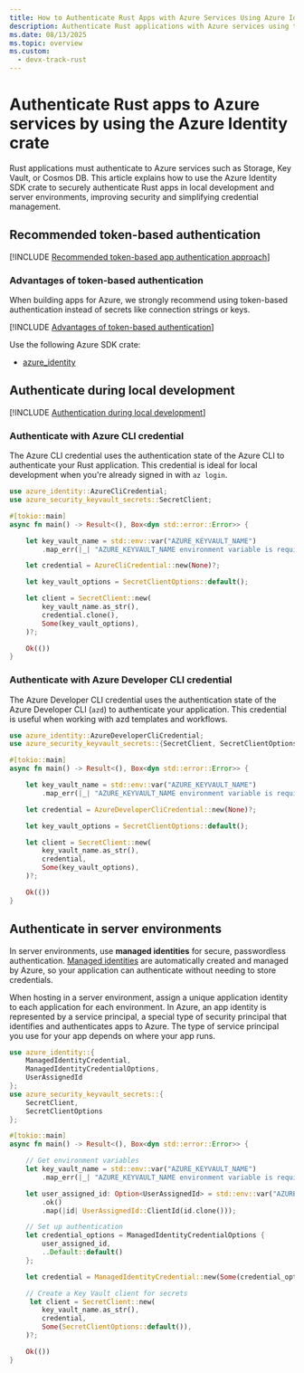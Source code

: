 ```yaml
---
title: How to Authenticate Rust Apps with Azure Services Using Azure Identity
description: Authenticate Rust applications with Azure services using the Azure Identity crate. Learn recommended approaches for local development and managed identities.
ms.date: 08/13/2025
ms.topic: overview
ms.custom:
  - devx-track-rust
---
```


# Authenticate Rust apps to Azure services by using the Azure Identity crate

Rust applications must authenticate to Azure services such as Storage, Key Vault, or Cosmos DB. This article explains how to use the Azure Identity SDK crate to securely authenticate Rust apps in local development and server environments, improving security and simplifying credential management.

## Recommended token-based authentication

[!INCLUDE [Recommended token-based app authentication approach](<../../../includes/authentication/overview-recommend-authentication-rust.md>)]

### Advantages of token-based authentication

When building apps for Azure, we strongly recommend using token-based authentication instead of secrets like connection strings or keys.

[!INCLUDE [Advantages of token-based authentication](<../../../includes/authentication/overview-advantages.md>)]

Use the following Azure SDK crate: 

* [azure_identity](https://crates.io/crates/azure_identity)

## Authenticate during local development

[!INCLUDE [Authentication during local development](<../../../includes/authentication/overview-local-environments.md>)]


### Authenticate with Azure CLI credential

The Azure CLI credential uses the authentication state of the Azure CLI to authenticate your Rust application. This credential is ideal for local development when you're already signed in with `az login`.

```rust
use azure_identity::AzureCliCredential;
use azure_security_keyvault_secrets::SecretClient;

#[tokio::main]
async fn main() -> Result<(), Box<dyn std::error::Error>> {

    let key_vault_name = std::env::var("AZURE_KEYVAULT_NAME")
        .map_err(|_| "AZURE_KEYVAULT_NAME environment variable is required")?;

    let credential = AzureCliCredential::new(None)?;

    let key_vault_options = SecretClientOptions::default();

    let client = SecretClient::new(
        key_vault_name.as_str(),
        credential.clone(),
        Some(key_vault_options),
    )?;

    Ok(())
}
```

### Authenticate with Azure Developer CLI credential

The Azure Developer CLI credential uses the authentication state of the Azure Developer CLI (`azd`) to authenticate your application. This credential is useful when working with azd templates and workflows.

```rust
use azure_identity::AzureDeveloperCliCredential;
use azure_security_keyvault_secrets::{SecretClient, SecretClientOptions};

#[tokio::main]
async fn main() -> Result<(), Box<dyn std::error::Error>> {

    let key_vault_name = std::env::var("AZURE_KEYVAULT_NAME")
        .map_err(|_| "AZURE_KEYVAULT_NAME environment variable is required")?;

    let credential = AzureDeveloperCliCredential::new(None)?;

    let key_vault_options = SecretClientOptions::default();

    let client = SecretClient::new(
        key_vault_name.as_str(),
        credential,
        Some(key_vault_options),
    )?;

    Ok(())
}
```

## Authenticate in server environments

In server environments, use **managed identities** for secure, passwordless authentication. [Managed identities](/entra/identity/managed-identities-azure-resources/overview) are automatically created and managed by Azure, so your application can authenticate without needing to store credentials.

When hosting in a server environment, assign a unique application identity to each application for each environment. In Azure, an app identity is represented by a service principal, a special type of security principal that identifies and authenticates apps to Azure. The type of service principal you use for your app depends on where your app runs.

```rust
use azure_identity::{
    ManagedIdentityCredential,
    ManagedIdentityCredentialOptions,
    UserAssignedId
};
use azure_security_keyvault_secrets::{
    SecretClient, 
    SecretClientOptions
};

#[tokio::main]
async fn main() -> Result<(), Box<dyn std::error::Error>> {

    // Get environment variables
    let key_vault_name = std::env::var("AZURE_KEYVAULT_NAME")
        .map_err(|_| "AZURE_KEYVAULT_NAME environment variable is required")?;

    let user_assigned_id: Option<UserAssignedId> = std::env::var("AZURE_USER_ASSIGNED_IDENTITY")
        .ok()
        .map(|id| UserAssignedId::ClientId(id.clone()));

    // Set up authentication 
    let credential_options = ManagedIdentityCredentialOptions {
        user_assigned_id,
        ..Default::default()
    };

    let credential = ManagedIdentityCredential::new(Some(credential_options))?;

    // Create a Key Vault client for secrets
     let client = SecretClient::new(
        key_vault_name.as_str(),
        credential,
        Some(SecretClientOptions::default()),
    )?;

    Ok(())
}
```